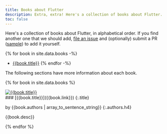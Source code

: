 ```yaml
---
title: Books about Flutter
description: Extra, extra! Here's a collection of books about Flutter.
toc: false
---
```


Here's a collection of books about Flutter, in alphabetical order.
If you find another one that we should add,
[file an issue][] and (optionally)
submit a PR ([sample][]) to add it yourself.

[file an issue]: {{site.repo.this}}/issues/new
[sample]: {{site.repo.this}}/pull/6019

{% for book in site.data.books -%}
* [{{book.title}}]({{book.link}})
{% endfor -%}

<p>
  The following sections have more information about each book.
</p>

{% for book in site.data.books %}
<div class="book-img-with-details row">
<a href="{{book.link}}" title="{{book.title}}" class="col-sm-3 no-automatic-external">
  <img src="/assets/images/docs/cover/{{book.cover}}" alt="{{book.title}}">
</a>
<div class="details col-sm-9" markdown="1">
### [{{book.title}}]({{book.link}})
{:.title}

by {{book.authors | array_to_sentence_string}}
{:.authors.h4}

{{book.desc}}
</div>
</div>
{% endfor %}

